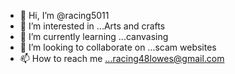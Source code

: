 - 👋 Hi, I’m @racing5011
- 👀 I’m interested in ...Arts and crafts
- 🌱 I’m currently learning ...canvasing
- 💞️ I’m looking to collaborate on ...scam websites
- 📫 How to reach me ...racing48lowes@gmail.com

<!---
racing5011/racing5011 is a ✨ special ✨ repository because its `README.md` (this file) appears on your GitHub profile.
You can click the Preview link to take a look at your changes.
--->
